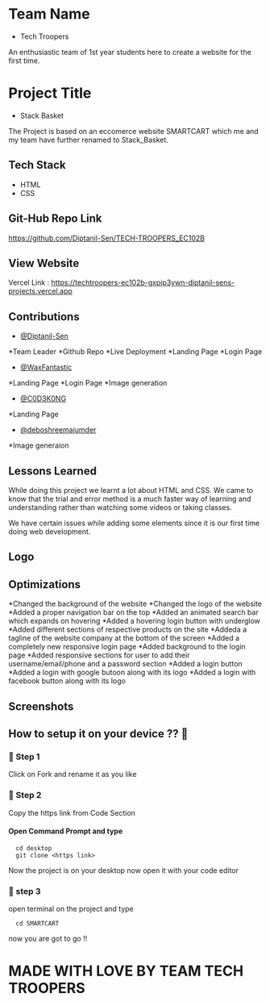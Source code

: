 
# Team Name

* Tech Troopers

An enthusiastic team of 1st year students here to create a website for the first time.


# Project Title

* Stack Basket

The Project is based on an eccomerce website SMARTCART which me and my team have further renamed to Stack_Basket.


## Tech Stack

* HTML
* CSS


## Git-Hub Repo Link

https://github.com/Diptanil-Sen/TECH-TROOPERS_EC102B


## View Website

Vercel Link : https://techtroopers-ec102b-gxpip3ywn-diptanil-sens-projects.vercel.app


## Contributions

- [@Diptanil-Sen](https://github.com/Diptanil-Sen)

*Team Leader
*Github Repo
*Live Deployment
*Landing Page
*Login Page


- [@WaxFantastic](https://github.com/WaxFantastic)

*Landing Page
*Login Page
*Image generation


- [@C0D3K0NG](https://github.com/C0D3K0NG)

*Landing Page


- [@deboshreemajumder](https://github.com/deboshreemajumder)

*Image generaion


## Lessons Learned

While doing this project we learnt a lot about HTML and CSS. We came to know that the trial and error method is a much faster way of learning and understanding rather than watching some videos or taking classes.

We have certain issues while adding some elements since it is our first time doing web development.


## Logo




## Optimizations

*Changed the background of the website
*Changed the logo of the website
*Added a proper navigation bar on the top
*Added an animated search bar which expands on hovering
*Added a hovering login button with underglow
*Added different sections of respective products on the site
*Addeda a tagline of the website company at the bottom of the screen
*Added a completely new responsive login page 
*Added background to the login page
*Added responsive sections for user to add their username/email/phone and a password section
*Added a login button 
*Added a login with google butoon along with its logo
*Added a login with facebook button along with its logo


## Screenshots



## How to setup it on your device ?? 🤔

### 🤞 Step 1

Click on Fork and rename it as you like

### 🤞 Step 2 
Copy the https link from Code Section

#### Open Command Prompt and type

```http
  cd desktop
  git clone <https link>
```
Now the project is on your desktop now open it with your code editor
### 🤞 step 3
open terminal on the project and type 
```http
  cd SMARTCART
```
now you are got to go !!



# MADE WITH LOVE BY TEAM TECH TROOPERS

